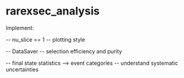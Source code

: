 # rarexsec_analysis


Implement: 

-- nu_slice == 1
-- plotting style

-- DataSaver
-- selection efficiency and purity

-- final state statistics --> event categories
-- understand systematic uncertainties